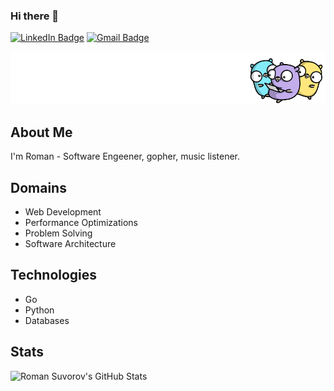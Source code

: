 ### Hi there 👋

[![LinkedIn Badge](https://img.shields.io/badge/-roman.suvorov-blue?style=flat&logo=Linkedin&logoColor=white&link=https://www.linkedin.com/in/rsuvorov/)](https://www.linkedin.com/in/rsuvorov/)
[![Gmail Badge](https://img.shields.io/badge/-roman.suvorov-c14438?style=flat&logo=Gmail&logoColor=white&link=mailto:suvorov83@gmail.com)](mailto:suvorov83@gmail.com)

![wallpapers](assets/3.png)

## About Me

I'm Roman - Software Engeener, gopher, music listener.

## Domains

- Web Development 
- Performance Optimizations
- Problem Solving
- Software Architecture

## Technologies

- Go
- Python
- Databases

## Stats

![Roman Suvorov's GitHub Stats](https://github-readme-stats.vercel.app/api?username=tty2&hide=["stars"]&show_icons=true)

<!--
**tty2/tty2** is a ✨ _special_ ✨ repository because its `README.md` (this file) appears on your GitHub profile.

Here are some ideas to get you started:

- 🔭 I’m currently working on ...
- 🌱 I’m currently learning ...
- 👯 I’m looking to collaborate on ...
- 🤔 I’m looking for help with ...
- 💬 Ask me about ...
- 📫 How to reach me: ...
- 😄 Pronouns: ...
- ⚡ Fun fact: ...
-->
